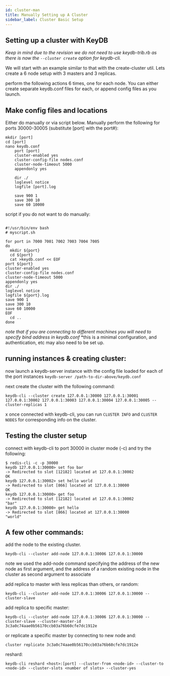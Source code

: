 ```yaml
---
id: cluster-man
title: Manually Setting up A Cluster
sidebar_label: Cluster Basic Setup
---
```


## Setting up a cluster with KeyDB

*Keep in mind due to the revision we do not need to use keydb-trib.rb as there is now the `--cluster create` option for keydb-cli.*

We will start with an example similar to that with the create-cluster util. Lets create a 6 node setup with 3 masters and 3 replicas.

perform the following actions 6 times, one for each node. You can either create separate keydb.conf files for each, or append config files as you launch.

## Make config files and locations

Either do manually or via script below. Manually perform the following for ports 30000-30005 (substitute [port] with the port#):
```
mkdir [port]
cd [port] 
nano keydb.conf
	port [port]
	cluster-enabled yes
	cluster-config-file nodes.conf
	cluster-node-timeout 5000
	appendonly yes
	
	dir ./
	loglevel notice
	logfile [port].log

	save 900 1
	save 300 10
	save 60 10000
```

script if you do not want to do manually:

```

#!/usr/bin/env bash
# myscript.sh

for port in 7000 7001 7002 7003 7004 7005
do
  mkdir ${port}
  cd ${port}
  cat >keydb.conf << EOF
port ${port}
cluster-enabled yes
cluster-config-file nodes.conf
cluster-node-timeout 5000
appendonly yes
dir ./
loglevel notice
logfile ${port}.log
save 900 1
save 300 10
save 60 10000
EOF
  cd ..
done
```

*note that if you are connecting to different machines you will need to specify bind address in keydb.conf*
*this is a minimal configuration, and authentication, etc may also need to be set up.

## running instances & creating cluster:

now launch a keydb-server instance with the config file loaded for each of the port instances `keydb-server /path-to-dir-above/keydb.conf`

next create the cluster with the following command:
```
keydb-cli --cluster create 127.0.0.1:30000 127.0.0.1:30001 127.0.0.1:30002 127.0.0.1:30003 127.0.0.1:30004 127.0.0.1:30005 --cluster-replicas 1
```
x
once connected with keydb-cli, you can run `CLUSTER INFO` and `CLUSTER NODES` for corresponding info on the cluster.

## Testing the cluster setup

connect with keydb-cli to port 30000 in cluster mode (-c) and try the following:
```
$ redis-cli -c -p 30000
keydb 127.0.0.1:30000> set foo bar
-> Redirected to slot [12182] located at 127.0.0.1:30002
OK
keydb 127.0.0.1:30002> set hello world
-> Redirected to slot [866] located at 127.0.0.1:30000
OK
keydb 127.0.0.1:30000> get foo
-> Redirected to slot [12182] located at 127.0.0.1:30002
"bar"
keydb 127.0.0.1:30000> get hello
-> Redirected to slot [866] located at 127.0.0.1:30000
"world"
```

## A few other commands:

add the node to the existing cluster.
```
keydb-cli --cluster add-node 127.0.0.1:30006 127.0.0.1:30000
```
note we used the add-node command specifying the address of the new node as first argument, and the address of a random existing node in the cluster as second argument to associate

add replica to master with less replicas than others, or random:
```
keydb-cli --cluster add-node 127.0.0.1:30006 127.0.0.1:30000 --cluster-slave
```
add replica to specific master:
```
keydb-cli --cluster add-node 127.0.0.1:30006 127.0.0.1:30000 --cluster-slave --cluster-master-id 3c3a0c74aae0b56170ccb03a76b60cfe7dc1912e
```
or replicate a specific master by connecting to new node and:
```
cluster replicate 3c3a0c74aae0b56170ccb03a76b60cfe7dc1912e
```
reshard:
```
keydb-cli reshard <host>:[port] --cluster-from <node-id> --cluster-to <node-id> --cluster-slots <number of slots> --cluster-yes
```

